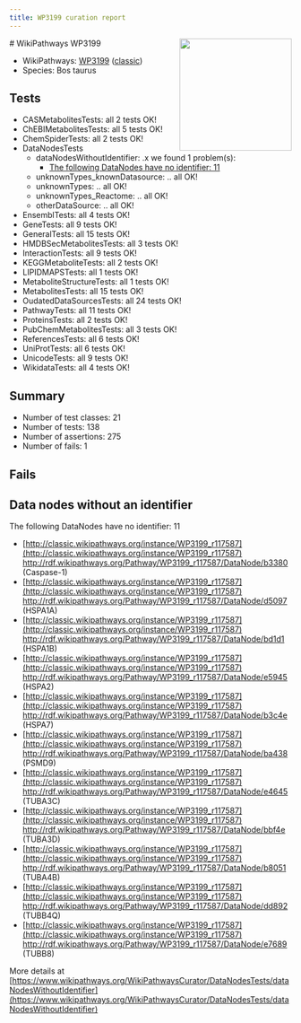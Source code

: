 ```yaml
---
title: WP3199 curation report
---
```


<img style="float: right; width: 200px" src="https://upload.wikimedia.org/wikipedia/commons/thumb/8/83/Wplogo_with_text_500.png/640px-Wplogo_with_text_500.png" />
# WikiPathways WP3199

* WikiPathways: [WP3199](https://wikipathways.org/pathways/WP3199) ([classic](https://classic.wikipathways.org/instance/WP3199))
* Species: Bos taurus
## Tests
* CASMetabolitesTests: all 2 tests OK!
* ChEBIMetabolitesTests: all 5 tests OK!
* ChemSpiderTests: all 2 tests OK!
* DataNodesTests
    * dataNodesWithoutIdentifier: .x we found 1 problem(s):
        * [The following DataNodes have no identifier: 11](#8792c491)
    * unknownTypes_knownDatasource: .. all OK!
    * unknownTypes: .. all OK!
    * unknownTypes_Reactome: .. all OK!
    * otherDataSource: .. all OK!
* EnsemblTests: all 4 tests OK!
* GeneTests: all 9 tests OK!
* GeneralTests: all 15 tests OK!
* HMDBSecMetabolitesTests: all 3 tests OK!
* InteractionTests: all 9 tests OK!
* KEGGMetaboliteTests: all 2 tests OK!
* LIPIDMAPSTests: all 1 tests OK!
* MetaboliteStructureTests: all 1 tests OK!
* MetabolitesTests: all 15 tests OK!
* OudatedDataSourcesTests: all 24 tests OK!
* PathwayTests: all 11 tests OK!
* ProteinsTests: all 2 tests OK!
* PubChemMetabolitesTests: all 3 tests OK!
* ReferencesTests: all 6 tests OK!
* UniProtTests: all 6 tests OK!
* UnicodeTests: all 9 tests OK!
* WikidataTests: all 4 tests OK!


## Summary

* Number of test classes: 21
* Number of tests: 138
* Number of assertions: 275
* Number of fails: 1

## Fails

<a name="8792c491" />

## Data nodes without an identifier

The following DataNodes have no identifier: 11

* [http://classic.wikipathways.org/instance/WP3199_r117587](http://classic.wikipathways.org/instance/WP3199_r117587) http://rdf.wikipathways.org/Pathway/WP3199_r117587/DataNode/b3380 (Caspase-1)
* [http://classic.wikipathways.org/instance/WP3199_r117587](http://classic.wikipathways.org/instance/WP3199_r117587) http://rdf.wikipathways.org/Pathway/WP3199_r117587/DataNode/d5097 (HSPA1A)
* [http://classic.wikipathways.org/instance/WP3199_r117587](http://classic.wikipathways.org/instance/WP3199_r117587) http://rdf.wikipathways.org/Pathway/WP3199_r117587/DataNode/bd1d1 (HSPA1B)
* [http://classic.wikipathways.org/instance/WP3199_r117587](http://classic.wikipathways.org/instance/WP3199_r117587) http://rdf.wikipathways.org/Pathway/WP3199_r117587/DataNode/e5945 (HSPA2)
* [http://classic.wikipathways.org/instance/WP3199_r117587](http://classic.wikipathways.org/instance/WP3199_r117587) http://rdf.wikipathways.org/Pathway/WP3199_r117587/DataNode/b3c4e (HSPA7)
* [http://classic.wikipathways.org/instance/WP3199_r117587](http://classic.wikipathways.org/instance/WP3199_r117587) http://rdf.wikipathways.org/Pathway/WP3199_r117587/DataNode/ba438 (PSMD9)
* [http://classic.wikipathways.org/instance/WP3199_r117587](http://classic.wikipathways.org/instance/WP3199_r117587) http://rdf.wikipathways.org/Pathway/WP3199_r117587/DataNode/e4645 (TUBA3C)
* [http://classic.wikipathways.org/instance/WP3199_r117587](http://classic.wikipathways.org/instance/WP3199_r117587) http://rdf.wikipathways.org/Pathway/WP3199_r117587/DataNode/bbf4e (TUBA3D)
* [http://classic.wikipathways.org/instance/WP3199_r117587](http://classic.wikipathways.org/instance/WP3199_r117587) http://rdf.wikipathways.org/Pathway/WP3199_r117587/DataNode/b8051 (TUBA4B)
* [http://classic.wikipathways.org/instance/WP3199_r117587](http://classic.wikipathways.org/instance/WP3199_r117587) http://rdf.wikipathways.org/Pathway/WP3199_r117587/DataNode/dd892 (TUBB4Q)
* [http://classic.wikipathways.org/instance/WP3199_r117587](http://classic.wikipathways.org/instance/WP3199_r117587) http://rdf.wikipathways.org/Pathway/WP3199_r117587/DataNode/e7689 (TUBB8)


More details at [https://www.wikipathways.org/WikiPathwaysCurator/DataNodesTests/dataNodesWithoutIdentifier](https://www.wikipathways.org/WikiPathwaysCurator/DataNodesTests/dataNodesWithoutIdentifier)

